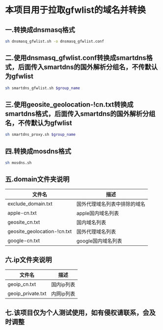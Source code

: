 # 本项目用于拉取gfwlist的域名并转换

## 一.转换成dnsmasq格式

```sh
sh dnsmasq_gfwlist.sh -o dnsmasq_gfwlist.conf
```

## 二.使用dnsmasq_gfwlist.conf转换成smartdns格式，后面传入smartdns的国外解析分组名，不传默认为gfwlist

```sh
sh smartdns_gfwlist.sh $group_name
```

## 三.使用geosite_geolocation-!cn.txt转换成smartdns格式，后面传入smartdns的国外解析分组名，不传默认为gfwlist

```sh
sh smartdns_proxy.sh $group_name

```

## 四.转换成mosdns格式

```sh
sh mosdns.sh
```

## 五.domain文件夹说明

| 文件名                         | 描述             |
|-----------------------------|----------------|
| exclude_domain.txt          | 国外代理域名列表中排除的域名 |
| apple-cn.txt                | apple国内域名列表    |
| geosite_cn.txt              | 国内域名列表         |
| geosite_geolocation-!cn.txt | 国外代理域名列表       |
| google-cn.txt               | google国内域名列表   |

## 六.ip文件夹说明

| 文件名               | 描述     |
|-------------------|--------|
| geoip_cn.txt      | 国内ip列表 |
| geoip_private.txt | 内网ip列表 |

## 七.该项目仅为个人测试使用，如有侵权请联系，会及时调整